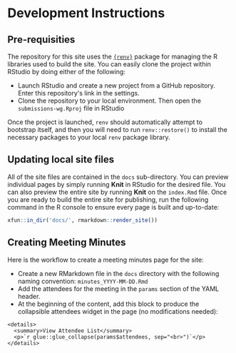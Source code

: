 # Development Instructions

## Pre-requisities

The repository for this site uses the [`{renv}`](https://rstudio.github.io/renv/index.html) package for managing the R libraries used to build the site. You can easily clone the project within RStudio by doing either of the following:

* Launch RStudio and create a new project from a GitHub repository. Enter this repository's link in the settings.
* Clone the repository to your local environment. Then open the `submissions-wg.Rproj` file in RStudio

Once the project is launched, `renv` should automatically attempt to bootstrap itself, and then you will need to run `renv::restore()` to install the necessary packages to your local `renv` package library.

## Updating local site files

All of the site files are contained in the `docs` sub-directory. You can preview individual pages by simply running **Knit** in RStudio for the desired file. You can also preview the entire site by running **Knit** on the `index.Rmd` file. Once you are ready to build the entire site for publishing, run the following command in the R console to ensure every page is built and up-to-date:

```r
xfun::in_dir('docs/', rmarkdown::render_site())
```

## Creating Meeting Minutes

Here is the workflow to create a meeting minutes page for the site:

* Create a new RMarkdown file in the `docs` directory with the following naming convention: `minutes_YYYY-MM-DD.Rmd`
* Add the attendees for the meeting in the `params` section of the YAML header.
* At the beginning of the content, add this block to produce the collapsible attendees widget in the page (no modifications needed):

```
<details>
  <summary>View Attendee List</summary>
  <p>`r glue::glue_collapse(params$attendees, sep="<br>")`</p>
</details>
```